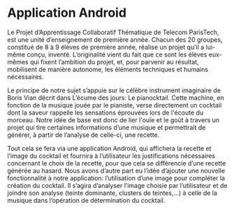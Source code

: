 # Application Android

  Le Projet d’Apprentissage Collaboratif Thématique de Telecom ParisTech, est une unité d’enseignement de première année. Chacun des 20 groupes, constitué de 8 à 9 élèves de première année, réalise un projet qu’il a lui-même conçu, inventé. L’originalité vient du fait que ce sont les élèves eux-mêmes qui fixent l’ambition du projet, et, pour parvenir au résultat, mobilisent de manière autonome, les éléments techniques et humains nécessaires.

  Le principe de notre sujet s’appuie sur le célèbre instrument imaginaire de Boris Vian décrit dans L’écume des jours: Le pianocktail. Cette machine, en fonction de la musique jouée par le pianiste, verse directement un cocktail dont la saveur rappelle les sensations éprouvées lors de l'écoute du morceau. Notre idée de base est donc de lier l'ouïe et le goût à travers un projet qui tire certaines informations d’une musique et permettrait de générer, à partir de l’analyse de celle-ci, une recette. 

  Tout cela se fera via une application Android, qui affichera la recette et l’image du cocktail et fournira à l’utilisateur les justifications nécessaires concernant le choix de la recette, pour que cela se différencie d’une recette générée au hasard. Nous avons d’autre part eu l’idée d’ajouter une nouvelle fonctionnalité à notre application: l’utilisation d’une image pour compléter la création du cocktail. Il s’agira d’analyser l’image choisie par l’utilisateur et de joindre son analyse (teinte dominante, clusters de teintes,…) à celle de la musique dans l’opération de détermination du cocktail.
